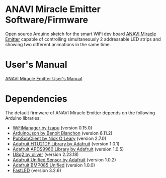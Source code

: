 # ANAVI Miracle Emitter Software/Firmware

Open source Arduino sketch for the smart WiFi dev board [ANAVI Miracle Emitter](https://anavi.technology/) capable of controlling simultaneously 2 addressable LED strips and showing two different animations in the same time.

# User's Manual

[ANAVI Miracle Emitter User's Manual](https://github.com/AnaviTechnology/anavi-docs)

# Dependencies

The default firmware of ANAVI Miracle Emitter depends on the following Arduino libraries:

* [WiFiManager by tzapu](https://github.com/tzapu/WiFiManager) (version 0.15.0)
* [ArduinoJson by Benoit Blanchon](https://arduinojson.org/) (version 6.11.2)
* [PubSubClient by Nick O'Leary](https://pubsubclient.knolleary.net/) (version 2.7.0)
* [Adafruit HTU21DF Library by Adafruit](https://github.com/adafruit/Adafruit_HTU21DF_Library) (version 1.0.1)
* [Adafruit APDS9960 Library by Adafruit](https://github.com/adafruit/Adafruit_APDS9960) (version 1.0.5)
* [U8g2 by oliver](https://github.com/olikraus/u8g2) (version 2.23.18)
* [Adafruit Unified Sensor by Adafruit](https://github.com/adafruit/Adafruit_Sensor) (version 1.0.2)
* [Adafruit BMP085 Unified](https://github.com/adafruit/Adafruit_BMP085_Unified) (version 1.0.0)
* [FastLED](https://github.com/FastLED/FastLED) (version 3.2.6)
